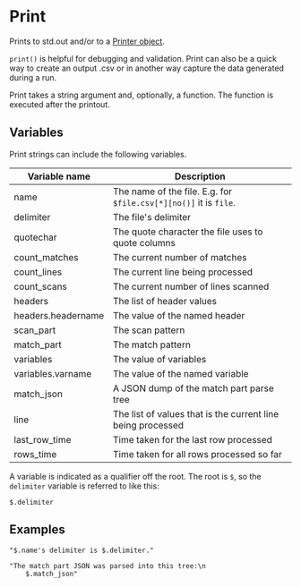 
# Print

Prints to std.out and/or to a <a href='https://github.com/dk107dk/csvpath/blob/main/csvpath/util/printer.py'>Printer object</a>.

`print()` is helpful for debugging and validation. Print can also be a quick way to create an output .csv or in another way capture the data generated during a run.

Print takes a string argument and, optionally, a function. The function is executed after the printout.


## Variables

Print strings can include the following variables.

| Variable name     | Description                                                           |
|-------------------|-----------------------------------------------------------------------|
|name               | The name of the file. E.g. for `$file.csv[*][no()]` it is `file`.     |
|delimiter          | The file's delimiter                                                  |
|quotechar          | The quote character the file uses to quote columns                    |
|count_matches      | The current number of matches                                         |
|count_lines        | The current line being processed                                      |
|count_scans        | The current number of lines scanned                                   |
|headers            | The list of header values                                             |
|headers.headername | The value of the named header                                         |
|scan_part          | The scan pattern                                                      |
|match_part         | The match pattern                                                     |
|variables          | The value of variables                                                |
|variables.varname  | The value of the named variable                                       |
|match_json         | A JSON dump of the match part parse tree                              |
|line               | The list of values that is the current line being processed           |
|last_row_time      | Time taken for the last row processed                                 |
|rows_time          | Time taken for all rows processed so far                              |

A variable is indicated as a qualifier off the root. The root is `$`, so the `delimiter` variable is referred to like this:

    $.delimiter

## Examples

    "$.name's delimiter is $.delimiter."

    "The match part JSON was parsed into this tree:\n
        $.match_json"

